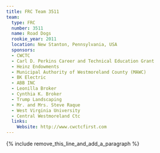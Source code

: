 ```yaml
---
title: FRC Team 3511
team:
  type: FRC
  number: 3511
  name: Road Dogs
  rookie_year: 2011
  location: New Stanton, Pennsylvania, USA
  sponsors:
  - CWCTC
  - Carl D. Perkins Career and Technical Education Grant
  - Heinz Endowments
  - Municipal Authority of Westmoreland County (MAWC)
  - BK Electric
  - ABB INC
  - Leonilla Broker
  - Cynthia K. Broker
  - Trump Landscaping
  - Mr. and Mrs. Steve Raque
  - West Virginia University
  - Central Westmoreland Ctc
  links:
    Website: http://www.cwctcfirst.com
---
```


{% include remove_this_line_and_add_a_paragraph %}